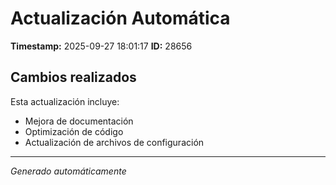 # Actualización Automática

**Timestamp:** 2025-09-27 18:01:17
**ID:** 28656

## Cambios realizados

Esta actualización incluye:
- Mejora de documentación
- Optimización de código
- Actualización de archivos de configuración

---
*Generado automáticamente*
